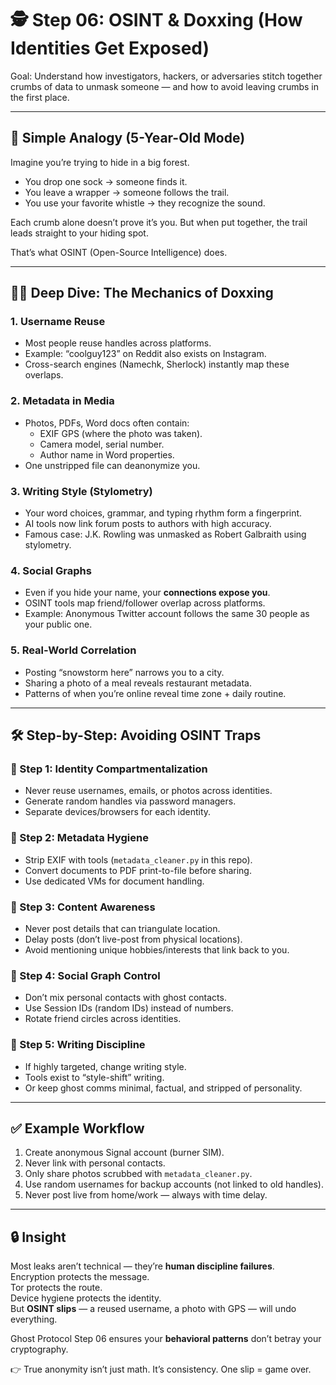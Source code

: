 # 🕵️ Step 06: OSINT & Doxxing (How Identities Get Exposed)  

Goal: Understand how investigators, hackers, or adversaries stitch together crumbs of data to unmask someone — and how to avoid leaving crumbs in the first place.  

---

## 🧸 Simple Analogy (5-Year-Old Mode)  

Imagine you’re trying to hide in a big forest.  
- You drop one sock → someone finds it.  
- You leave a wrapper → someone follows the trail.  
- You use your favorite whistle → they recognize the sound.  

Each crumb alone doesn’t prove it’s you. But when put together, the trail leads straight to your hiding spot.  

That’s what OSINT (Open-Source Intelligence) does.  

---

## 🧑‍💻 Deep Dive: The Mechanics of Doxxing  

### 1. Username Reuse  
- Most people reuse handles across platforms.  
- Example: “coolguy123” on Reddit also exists on Instagram.  
- Cross-search engines (Namechk, Sherlock) instantly map these overlaps.  

### 2. Metadata in Media  
- Photos, PDFs, Word docs often contain:  
  - EXIF GPS (where the photo was taken).  
  - Camera model, serial number.  
  - Author name in Word properties.  
- One unstripped file can deanonymize you.  

### 3. Writing Style (Stylometry)  
- Your word choices, grammar, and typing rhythm form a fingerprint.  
- AI tools now link forum posts to authors with high accuracy.  
- Famous case: J.K. Rowling was unmasked as Robert Galbraith using stylometry.  

### 4. Social Graphs  
- Even if you hide your name, your **connections expose you**.  
- OSINT tools map friend/follower overlap across platforms.  
- Example: Anonymous Twitter account follows the same 30 people as your public one.  

### 5. Real-World Correlation  
- Posting “snowstorm here” narrows you to a city.  
- Sharing a photo of a meal reveals restaurant metadata.  
- Patterns of when you’re online reveal time zone + daily routine.  

---

## 🛠 Step-by-Step: Avoiding OSINT Traps  

### 🔹 Step 1: Identity Compartmentalization  
- Never reuse usernames, emails, or photos across identities.  
- Generate random handles via password managers.  
- Separate devices/browsers for each identity.  

### 🔹 Step 2: Metadata Hygiene  
- Strip EXIF with tools (`metadata_cleaner.py` in this repo).  
- Convert documents to PDF print-to-file before sharing.  
- Use dedicated VMs for document handling.  

### 🔹 Step 3: Content Awareness  
- Never post details that can triangulate location.  
- Delay posts (don’t live-post from physical locations).  
- Avoid mentioning unique hobbies/interests that link back to you.  

### 🔹 Step 4: Social Graph Control  
- Don’t mix personal contacts with ghost contacts.  
- Use Session IDs (random IDs) instead of numbers.  
- Rotate friend circles across identities.  

### 🔹 Step 5: Writing Discipline  
- If highly targeted, change writing style.  
- Tools exist to “style-shift” writing.  
- Or keep ghost comms minimal, factual, and stripped of personality.  

---

## ✅ Example Workflow  

1. Create anonymous Signal account (burner SIM).  
2. Never link with personal contacts.  
3. Only share photos scrubbed with `metadata_cleaner.py`.  
4. Use random usernames for backup accounts (not linked to old handles).  
5. Never post live from home/work — always with time delay.  

---

## 🔒 Insight  

Most leaks aren’t technical — they’re **human discipline failures**.  
Encryption protects the message.  
Tor protects the route.  
Device hygiene protects the identity.  
But **OSINT slips** — a reused username, a photo with GPS — will undo everything.  

Ghost Protocol Step 06 ensures your **behavioral patterns** don’t betray your cryptography.  

👉 True anonymity isn’t just math. It’s consistency. One slip = game over.  
